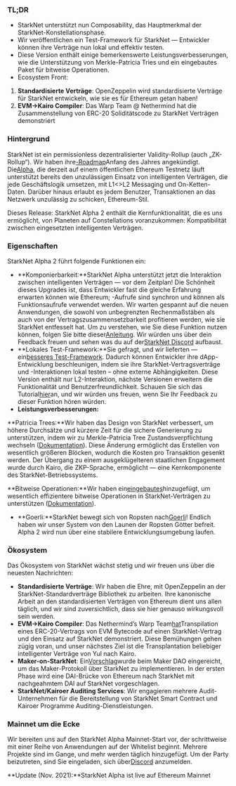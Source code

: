 ### TL;DR

* StarkNet unterstützt nun Composability, das Hauptmerkmal der StarkNet-Konstellationsphase.
* Wir veröffentlichen ein Test-Framework für StarkNet — Entwickler können ihre Verträge nun lokal und effektiv testen.
* Diese Version enthält einige bemerkenswerte Leistungsverbesserungen, wie die Unterstützung von Merkle-Patricia Tries und ein eingebautes Paket für bitweise Operationen.
* Ecosystem Front:

1. **Standardisierte Verträge**: OpenZeppelin wird standardisierte Verträge für StarkNet entwickeln, wie sie es für Ethereum getan haben!
2. **EVM->Kairo Compiler**: Das Warp Team @ Nethermind hat die Zusammenstellung von ERC-20 Soliditätscode zu StarkNet Verträgen demonstriert

### Hintergrund

StarkNet ist ein permissionless dezentralisierter Validity-Rollup (auch „ZK-Rollup“). Wir haben ihre[-Roadmap](https://medium.com/starkware/on-the-road-to-starknet-a-permissionless-stark-powered-l2-zk-rollup-83be53640880)Anfang des Jahres angekündigt. Die[Alpha](https://medium.com/starkware/starknet-alpha-1-90c3348cca4f), die derzeit auf einem öffentlichen Ethereum Testnetz läuft unterstützt bereits den unzulässigen Einsatz von intelligenten Verträgen, die jede Geschäftslogik umsetzen, mit L1<>L2 Messaging und On-Ketten-Daten. Darüber hinaus erlaubt es jedem Benutzer, Transaktionen an das Netzwerk unzulässig zu schicken, Ethereum-Stil.

Dieses Release: StarkNet Alpha 2 enthält die Kernfunktionalität, die es uns ermöglicht, von Planeten auf Constellations voranzukommen: Kompatibilität zwischen eingesetzten intelligenten Verträgen.

### Eigenschaften

StarkNet Alpha 2 führt folgende Funktionen ein:

* **Komponierbarkeit:**StarkNet Alpha unterstützt jetzt die Interaktion zwischen intelligenten Verträgen — vor dem Zeitplan! Die Schönheit dieses Upgrades ist, dass Entwickler fast die gleiche Erfahrung erwarten können wie Ethereum; -Aufrufe sind synchron und können als Funktionsaufrufe verwendet werden. Wir warten gespannt auf die neuen Anwendungen, die sowohl von unbegrenzten Rechenmaßstäben als auch von der Vertragszusammensetzbarkeit profitieren werden, wie sie StarkNet entfesselt hat. Um zu verstehen, wie Sie diese Funktion nutzen können, folgen Sie bitte dieser[Anleitung](https://www.cairo-lang.org/docs/hello_starknet/calling_contracts.html). Wir würden uns über dein Feedback freuen und sehen was du auf der[StarkNet Discord](https://discord.gg/uJ9HZTUk2Y) aufbaust.
* **Lokales Test-Framework:**Sie gefragt, und wir lieferten — ein[besseres Test-Framework](https://github.com/starkware-libs/cairo-lang/tree/master/src/starkware/starknet/testing). Dadurch können Entwickler ihre dApp-Entwicklung beschleunigen, indem sie ihre StarkNet-Vertragsverträge und -Interaktionen lokal testen – ohne externe Abhängigkeiten. Diese Version enthält nur L2-Interaktion, nächste Versionen erweitern die Funktionalität und Benutzerfreundlichkeit. Schauen Sie sich das Tutorial[hier](https://www.cairo-lang.org/docs/hello_starknet/unit_tests.html)an, und wir würden uns freuen, wenn Sie Ihr Feedback zu dieser Funktion hören würden.
* **Leistungsverbesserungen:**

**Patricia Trees:**Wir haben das Design von StarkNet verbessert, um höhere Durchsätze und kürzere Zeit für die sichere Generierung zu unterstützen, indem wir zu Merkle-Patricia Tree Zustandsverpflichtung wechseln ([Dokumentation](https://github.com/starkware-libs/cairo-lang/blob/master/src/starkware/cairo/common/patricia_utils.py)). Diese Änderung ermöglicht das Erstellen von wesentlich größeren Blöcken, wodurch die Kosten pro Transaktion gesenkt werden. Der Übergang zu einem ausgeklügelteren staatlichen Engagement wurde durch Kairo, die ZKP-Sprache, ermöglicht — eine Kernkomponente des StarkNet-Betriebssystems.

**Bitweise Operationen:**Wir haben ein[eingebautes](https://www.cairo-lang.org/docs/how_cairo_works/builtins.html)hinzugefügt, um wesentlich effizientere bitweise Operationen in StarkNet-Verträgen zu unterstützen ([Dokumentation](https://www.cairo-lang.org/docs/reference/common_library.html#common-library-bitwise)).

* **Goerli:**StarkNet bewegt sich von Ropsten nach[Goerli](https://goerli.etherscan.io/address/0xee02F29aE9A4988aE064940bF11954d6eafE26Ac)! Endlich haben wir unser System von den Launen der Ropsten Götter befreit. Alpha 2 wird nun über eine stabilere Entwicklungsumgebung laufen.

### Ökosystem

Das Ökosystem von StarkNet wächst stetig und wir freuen uns über die neuesten Nachrichten:

* **Standardisierte Verträge**: Wir haben die Ehre, mit OpenZeppelin an der StarkNet-Standardverträge Bibliothek zu arbeiten. Ihre kanonische Arbeit an den standardisierten Verträgen von Ethereum dient uns allen täglich, und wir sind zuversichtlich, dass sie hier genauso wirkungsvoll sein werden.
* **EVM->Kairo Compiler**: Das Nethermind’s Warp Team[hat](https://medium.com/nethermind-eth/warp-your-way-to-starknet-ddd6856875e0)Transpilation eines ERC-20-Vertrags von EVM Bytecode auf einen StarkNet-Vertrag und den Einsatz auf StarkNet demonstriert. Diese Bemühungen gehen zügig voran, und unser nächstes Ziel ist die Transplantation beliebiger intelligenter Verträge von Yul nach Kairo.
* **Maker-on-StarkNet**: Ein[Vorschlag](https://forum.makerdao.com/t/mip39c2-sp19-adding-the-starknet-engineering-core-unit-sne-001/9745)wurde beim Maker DAO eingereicht, um das Maker-Protokoll über StarkNet zu implementieren. In der ersten Phase wird eine DAI-Brücke von Ethereum nach StarkNet mit nachgeahmtem DAI auf StarkNet vorgeschlagen.
* **StarkNet/Kairoer Auditing Services**: Wir engagieren mehrere Audit-Unternehmen für die Bereitstellung von StarkNet Smart Contract und Kairoer Programme Auditing-Dienstleistungen.

### Mainnet um die Ecke

Wir bereiten uns auf den StarkNet Alpha Mainnet-Start vor, der schrittweise mit einer Reihe von Anwendungen auf der Whitelist beginnt. Mehrere Projekte sind im Gange, und mehr werden täglich hinzugefügt. Um der Party beizutreten, sind Sie eingeladen, sich über[Discord](https://discord.gg/uJ9HZTUk2Y) anzumelden.

**Update (Nov. 2021):**StarkNet Alpha ist live auf Ethereum Mainnet
